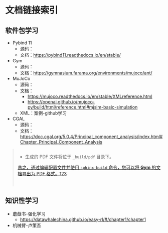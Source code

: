 # 文档链接索引

## 软件包学习

- Pybind 11
  - 源码：
  - 文档：https://pybind11.readthedocs.io/en/stable/
- Gym
  - 源码：
  - 文档：https://gymnasium.farama.org/environments/mujoco/ant/
- MuJoCo
  - 源码：
  - 文档：
    - https://mujoco.readthedocs.io/en/stable/XMLreference.html
    - https://openai.github.io/mujoco-py/build/html/reference.html#mjsim-basic-simulation
  - XML：案例-github学习
- CGAL
  - 源码：
  - 文档：https://doc.cgal.org/5.0.4/Principal_component_analysis/index.html#Chapter_Principal_Component_Analysis



> ```
>
> ```
>
> - 生成的 PDF 文件将位于 `_build/pdf` 目录下。
>
> [总之，通过编辑配置文件并使用 `sphinx-build` 命令，您可以将 **Gym** 的文档导出为 PDF 格式。](https://www.gymlibrary.dev/content/tutorials/)[1](https://www.gymlibrary.dev/content/tutorials/)[2](https://tools.pdf24.org/en/create-pdf)[3](https://www.exercise.com/grow/how-to-create-a-pdf-workout-program-online/)
> 
> 
>
> ​              

## 知识性学习

- 蘑菇书-强化学习
  - https://datawhalechina.github.io/easy-rl/#/chapter1/chapter1
- 机械臂-卢策吾
